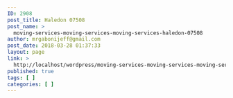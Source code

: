 ```yaml
---
ID: 2908
post_title: Haledon 07508
post_name: >
  moving-services-moving-services-moving-services-haledon-07508
author: mrgabonijeff@gmail.com
post_date: 2018-03-28 01:37:33
layout: page
link: >
  http://localhost/wordpress/moving-services-moving-services-moving-services-haledon-07508/
published: true
tags: [ ]
categories: [ ]
---
```

